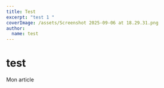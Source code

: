 ```yaml
---
title: Test
excerpt: "test 1 "
coverImage: /assets/Screenshot 2025-09-06 at 18.29.31.png
author:
  name: test
---
```

# test

Mon article